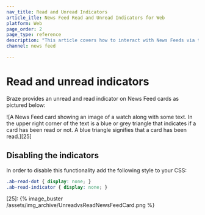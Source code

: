 ```yaml
---
nav_title: Read and Unread Indicators
article_itle: News Feed Read and Unread Indicators for Web
platform: Web
page_order: 2
page_type: reference
description: "This article covers how to interact with News Feeds via the Braze SDK."
channel: news feed

---
```


# Read and unread indicators

Braze provides an unread and read indicator on News Feed cards as pictured below:

![A News Feed card showing an image of a watch along with some text. In the upper right corner of the text is a blue or grey triangle that indicates if a card has been read or not. A blue triangle signifies that a card has been read.][25]

## Disabling the indicators

In order to disable this functionality add the following style to your CSS:

``` css
.ab-read-dot { display: none; }
.ab-read-indicator { display: none; }
```

[25]: {% image_buster /assets/img_archive/UnreadvsReadNewsFeedCard.png %}
